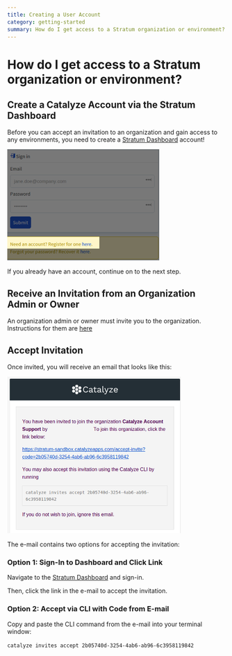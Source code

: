 ```yaml
---
title: Creating a User Account
category: getting-started
summary: How do I get access to a Stratum organization or environment?
---
```


# How do I get access to a Stratum organization or environment?

## Create a Catalyze Account via the Stratum Dashboard

Before you can accept an invitation to an organization and gain access to any environments, you need to create a [Stratum Dashboard](https://stratum.catalyze.io) account!

![register](images/account_register.png)

If you already have an account, continue on to the next step.

## Receive an Invitation from an Organization Admin or Owner

An organization admin or owner must invite you to the organization. Instructions for them are [here](/organization-management.md/)

## Accept Invitation

Once invited, you will receive an email that looks like this:

![email](images/account_email.png)

The e-mail contains two options for accepting the invitation:

### Option 1: Sign-In to Dashboard and Click Link

Navigate to the [Stratum Dashboard](http://stratum.catalyze.io) and sign-in.

Then, click the link in the e-mail to accept the invitation.

### Option 2: Accept via CLI with Code from E-mail

Copy and paste the CLI command from the e-mail into your terminal window:

`catalyze invites accept 2b05740d-3254-4ab6-ab96-6c3958119842`
